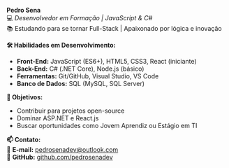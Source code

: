 **Pedro Sena**  
💻 *Desenvolvedor em Formação | JavaScript & C#*  
📚 Estudando para se tornar Full-Stack | Apaixonado por lógica e inovação  

**🛠 Habilidades em Desenvolvimento:**  
- **Front-End:** JavaScript (ES6+), HTML5, CSS3, React (iniciante)  
- **Back-End:** C# (.NET Core), Node.js (básico)  
- **Ferramentas:** Git/GitHub, Visual Studio, VS Code  
- **Banco de Dados:** SQL (MySQL, SQL Server)  

**🎯 Objetivos:**  
- Contribuir para projetos open-source  
- Dominar ASP.NET e React.js  
- Buscar oportunidades como Jovem Aprendiz ou Estágio em TI  

**📫 Contato:**  
📧 **E-mail:** [pedrosenadev@outlook.com](mailto:pedrosenadev@outlook.com)  
🔗 **GitHub:** [github.com/pedrosenadev](https://github.com/pedrosenadev)
